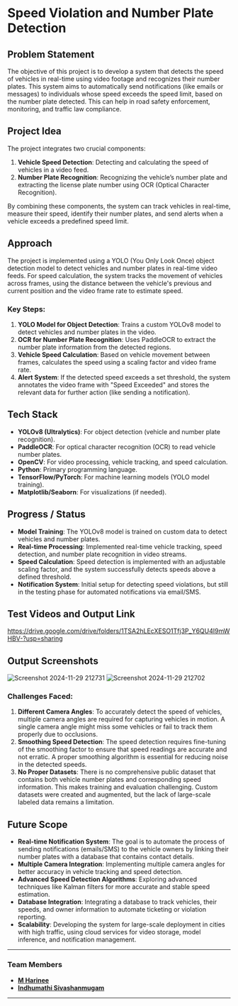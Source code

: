 # Speed Violation and Number Plate Detection

## Problem Statement
The objective of this project is to develop a system that detects the speed of vehicles in real-time using video footage and recognizes their number plates. This system aims to automatically send notifications (like emails or messages) to individuals whose speed exceeds the speed limit, based on the number plate detected. This can help in road safety enforcement, monitoring, and traffic law compliance.

## Project Idea
The project integrates two crucial components:
1. **Vehicle Speed Detection**: Detecting and calculating the speed of vehicles in a video feed.
2. **Number Plate Recognition**: Recognizing the vehicle’s number plate and extracting the license plate number using OCR (Optical Character Recognition).
  
By combining these components, the system can track vehicles in real-time, measure their speed, identify their number plates, and send alerts when a vehicle exceeds a predefined speed limit.


## Approach
The project is implemented using a YOLO (You Only Look Once) object detection model to detect vehicles and number plates in real-time video feeds. For speed calculation, the system tracks the movement of vehicles across frames, using the distance between the vehicle's previous and current position and the video frame rate to estimate speed.

### Key Steps:
1. **YOLO Model for Object Detection**: Trains a custom YOLOv8 model to detect vehicles and number plates in the video.
2. **OCR for Number Plate Recognition**: Uses PaddleOCR to extract the number plate information from the detected regions.
3. **Vehicle Speed Calculation**: Based on vehicle movement between frames, calculates the speed using a scaling factor and video frame rate.
4. **Alert System**: If the detected speed exceeds a set threshold, the system annotates the video frame with "Speed Exceeded" and stores the relevant data for further action (like sending a notification).

## Tech Stack
- **YOLOv8 (Ultralytics)**: For object detection (vehicle and number plate recognition).
- **PaddleOCR**: For optical character recognition (OCR) to read vehicle number plates.
- **OpenCV**: For video processing, vehicle tracking, and speed calculation.
- **Python**: Primary programming language.
- **TensorFlow/PyTorch**: For machine learning models (YOLO model training).
- **Matplotlib/Seaborn**: For visualizations (if needed).
  
## Progress / Status
- **Model Training**: The YOLOv8 model is trained on custom data to detect vehicles and number plates.
- **Real-time Processing**: Implemented real-time vehicle tracking, speed detection, and number plate recognition in video streams.
- **Speed Calculation**: Speed detection is implemented with an adjustable scaling factor, and the system successfully detects speeds above a defined threshold.
- **Notification System**: Initial setup for detecting speed violations, but still in the testing phase for automated notifications via email/SMS.

## Test Videos and Output Link
https://drive.google.com/drive/folders/1TSA2hLEcXESO1Tfj3P_Y6QU4I9mWHBV-?usp=sharing

## Output Screenshots
![Screenshot 2024-11-29 212731](https://github.com/user-attachments/assets/3bf4da8b-c8f1-4f43-9d2b-bd01a63c10af)
![Screenshot 2024-11-29 212702](https://github.com/user-attachments/assets/ae2481dd-832e-4624-997d-8b9290184339)

### Challenges Faced:
1. **Different Camera Angles**: To accurately detect the speed of vehicles, multiple camera angles are required for capturing vehicles in motion. A single camera angle might miss some vehicles or fail to track them properly due to occlusions.
2. **Smoothing Speed Detection**: The speed detection requires fine-tuning of the smoothing factor to ensure that speed readings are accurate and not erratic. A proper smoothing algorithm is essential for reducing noise in the detected speeds.
3. **No Proper Datasets**: There is no comprehensive public dataset that contains both vehicle number plates and corresponding speed information. This makes training and evaluation challenging. Custom datasets were created and augmented, but the lack of large-scale labeled data remains a limitation.

## Future Scope
- **Real-time Notification System**: The goal is to automate the process of sending notifications (emails/SMS) to the vehicle owners by linking their number plates with a database that contains contact details.
- **Multiple Camera Integration**: Implementing multiple camera angles for better accuracy in vehicle tracking and speed detection.
- **Advanced Speed Detection Algorithms**: Exploring advanced techniques like Kalman filters for more accurate and stable speed estimation.
- **Database Integration**: Integrating a database to track vehicles, their speeds, and owner information to automate ticketing or violation reporting.
- **Scalability**: Developing the system for large-scale deployment in cities with high traffic, using cloud services for video storage, model inference, and notification management.

---
### Team Members
- **[M Harinee](https://github.com/Harinee2501)**
- **[Indhumathi Sivashanmugam](https://github.com/Indhumathi-SivaShanmugam)**  
---
